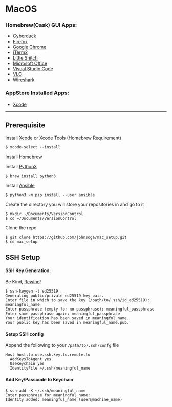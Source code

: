 # MacOS

### Homebrew(Cask) GUI Apps:
- [Cyberduck](https://cyberduck.io/)
- [Firefox](https://www.mozilla.org/en-US/firefox/)
- [Google Chrome](https://www.google.com/chrome/)
- [iTerm2](https://www.iterm2.com/)
- [Little Snitch](https://www.obdev.at/products/littlesnitch/index.html)
- [Microsoft Office](https://products.office.com/en-us/mac/microsoft-office-for-mac)
- [Visual Studio Code](https://code.visualstudio.com/)
- [VLC](https://www.videolan.org/vlc/index.html)
- [Wireshark](https://www.wireshark.org/)

### AppStore Installed Apps:
- [Xcode](https://apps.apple.com/us/app/xcode/id497799835)

***

## Prerequisite
Install [Xcode](https://itunes.apple.com/us/app/xcode/id497799835) or Xcode Tools (Homebrew Requirement)

```
$ xcode-select --install
```
Install [Homebrew](https://docs.brew.sh/Installation)

Install [Python3](https://www.python.org/)
```
$ brew install python3
```

Install [Ansible](https://docs.ansible.com/ansible/latest/installation_guide/intro_installation.html)
```
$ python3 -m pip install --user ansible
```

Create the directory you will store your repositories in and go to it
```
$ mkdir ~/Documents/VersionControl
$ cd ~/Documents/VersionControl
```

Clone the repo
```
$ git clone https://github.com/johnsoga/mac_setup.git
$ cd mac_setup
```

## SSH Setup
#### SSH Key Generation:
Be Kind, [Rewind](https://www.ssh.com/ssh/keygen)!

```
$ ssh-keygen -t ed25519
Generating public/private ed25519 key pair.
Enter file in which to save the key (/path/to/.ssh/id_ed25519): meaningful_name
Enter passphrase (empty for no passphrase): meaningful_passphrase
Enter same passphrase again: meaningful_passphrase
Your identification has been saved in meaningful_name.
Your public key has been saved in meaningful_name.pub.
```

#### Setup SSH config
Append the following to your `/path/to/.ssh/confg` file
```
Host host.to.use.ssh.key.to.remote.to
  AddKeysToAgent yes
  UseKeychain yes
  IdentityFile ~/.ssh/meaningful_name
```

#### Add Key/Passcode to Keychain
```
$ ssh-add -K ~/.ssh/meaningful_name
Enter passphrase for meaningful_name:
Identity added: meaningful_name (user@machine_name)
```
